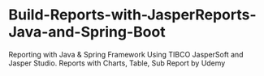 # Build-Reports-with-JasperReports-Java-and-Spring-Boot
Reporting with Java &amp; Spring Framework Using TIBCO JasperSoft and Jasper Studio. Reports with Charts, Table, Sub Report by Udemy
